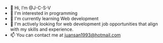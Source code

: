 - 👋 Hi, I’m @J-C-S-V
- 👀 I'm interested in programming
- 🌱 I'm currently learning Web development
- 💞️ I'm actively looking for web development job opportunities that align with my skills and experience.
- 📫 You can contact me at juansan1993@hotmail.com

<!---
J-C-S-V/J-C-S-V is a ✨ special ✨ repository because its `README.md` (this file) appears on your GitHub profile.
You can click the Preview link to take a look at your changes.
--->
